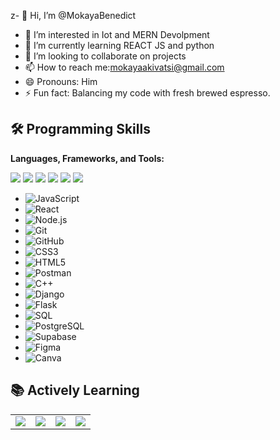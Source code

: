 z- 👋 Hi, I’m @MokayaBenedict
- 👀 I’m interested in Iot and MERN Devolpment 
- 🌱 I’m currently learning REACT JS and python
- 💞️ I’m looking to collaborate on projects
- 📫 How to reach me:mokayaakivatsi@gmail.com
- 😄 Pronouns: Him
- ⚡ Fun fact: Balancing my code with fresh brewed espresso.
## 🛠 Programming Skills  
**Languages, Frameworks, and Tools:**  


 ![](https://img.shields.io/badge/-JavaScript-black?style=for-the-badge&logo=javascript)
 ![](https://img.shields.io/badge/-React-black?style=for-the-badge&logo=react)
 ![](https://img.shields.io/badge/-Node.js-black?style=for-the-badge&logo=node.js)
 ![](https://img.shields.io/badge/-Git-black?style=for-the-badge&logo=git)
 ![](https://img.shields.io/badge/-GitHub-black?style=for-the-badge&logo=github)
 ![](https://img.shields.io/badge/-CSS3-black?style=for-the-badge&logo=css3)



 - ![JavaScript](https://img.shields.io/badge/-JavaScript-black?style=for-the-badge&logo=javascript)
- ![React](https://img.shields.io/badge/-React-black?style=for-the-badge&logo=react)
- ![Node.js](https://img.shields.io/badge/-Node.js-black?style=for-the-badge&logo=node.js)
- ![Git](https://img.shields.io/badge/-Git-black?style=for-the-badge&logo=git)
- ![GitHub](https://img.shields.io/badge/-GitHub-black?style=for-the-badge&logo=github)
- ![CSS3](https://img.shields.io/badge/-CSS3-black?style=for-the-badge&logo=css3)
- ![HTML5](https://img.shields.io/badge/-HTML5-black?style=for-the-badge&logo=html5)
- ![Postman](https://img.shields.io/badge/-Postman-black?style=for-the-badge&logo=postman)
- ![C++](https://img.shields.io/badge/-C++-black?style=for-the-badge&logo=cplusplus)
- ![Django](https://img.shields.io/badge/-Django-black?style=for-the-badge&logo=django)
- ![Flask](https://img.shields.io/badge/-Flask-black?style=for-the-badge&logo=flask)
- ![SQL](https://img.shields.io/badge/-SQL-black?style=for-the-badge&logo=postgresql)
- ![PostgreSQL](https://img.shields.io/badge/-PostgreSQL-black?style=for-the-badge&logo=postgresql)
- ![Supabase](https://img.shields.io/badge/-Supabase-black?style=for-the-badge&logo=supabase)
- ![Figma](https://img.shields.io/badge/-Figma-black?style=for-the-badge&logo=figma)
- ![Canva](https://img.shields.io/badge/-Canva-black?style=for-the-badge&logo=canva)
## 📚 Actively Learning  

<table>
  <tr>
    <td><img src="https://img.shields.io/badge/-JavaScript-F7DF1E?style=flat&logo=javascript&logoColor=black"></td>
    <td><img src="https://img.shields.io/badge/-React-61DAFB?style=flat&logo=react&logoColor=black"></td>
    <td><img src="https://img.shields.io/badge/-C-A8B9CC?style=flat&logo=c&logoColor=white"></td>
    <td><img src="https://img.shields.io/badge/-Python-3776AB?style=flat&logo=python&logoColor=white"></td>
  </tr>
</table>
<!---
MokayaBenedict/MokayaBenedict is a ✨ special ✨ repository because its `README.md` (this file) appears on your GitHub profile.
You can click the Preview link to take a look at your changes.
--->
